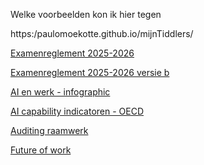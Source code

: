 Welke voorbeelden kon ik hier tegen


https:/paulomoekotte.github.io/mijnTiddlers/

[Examenreglement 2025-2026](https://paulomoekotte.github.io/mijnTiddlers/examenreglement_2025-2026.html)

[Examenreglement 2025-2026 versie b](https://paulomoekotte.github.io/mijnTiddlers/examenreglement_2025-2026b.html)

[AI en werk - infographic](https://paulomoekotte.github.io/mijnTiddlers//AI%20en%20werk.html)

[AI capability indicatoren - OECD](https://paulomoekotte.github.io/mijnTiddlers/AI_CapabilityIndicators.html)

[Auditing raamwerk](https://paulomoekotte.github.io/mijnTiddlers/AuditingFramework.html)

[Future of work](https://paulomoekotte.github.io/mijnTiddlers/FutureOfWork.html)
